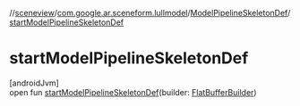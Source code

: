 //[sceneview](../../../index.md)/[com.google.ar.sceneform.lullmodel](../index.md)/[ModelPipelineSkeletonDef](index.md)/[startModelPipelineSkeletonDef](start-model-pipeline-skeleton-def.md)

# startModelPipelineSkeletonDef

[androidJvm]\
open fun [startModelPipelineSkeletonDef](start-model-pipeline-skeleton-def.md)(builder: [FlatBufferBuilder](../../com.google.flatbuffers/-flat-buffer-builder/index.md))
